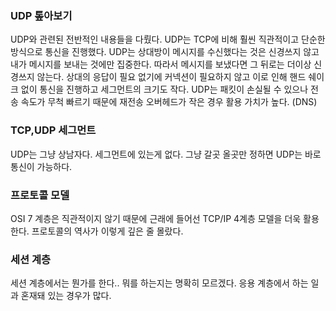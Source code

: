 ### UDP 톺아보기

UDP와 관련된 전반적인 내용들을 다뤘다. UDP는 TCP에 비해 훨씬 직관적이고 단순한 방식으로 통신을 진행했다. UDP는 상대방이 메시지를 수신했다는 것은 신경쓰지 않고 내가 메시지를 보내는 것에만 집중한다. 따라서 메시지를 보냈다면 그 뒤로는 더이상 신경쓰지 않는다. 상대의 응답이 필요 없기에 커넥션이 필요하지 않고 이로 인해 핸드 쉐이크 없이 통신을 진행하고 세그먼트의 크기도 작다. UDP는 패킷이 손실될 수 있으나 전송 속도가 무척 빠르기 때문에 재전송 오버헤드가 작은 경우 활용 가치가 높다. (DNS)

### TCP,UDP 세그먼트

UDP는 그냥 상남자다. 세그먼트에 있는게 없다. 그냥 갈곳 올곳만 정하면 UDP는 바로 통신이 가능하다. 

### 프로토콜 모델

OSI 7 계층은 직관적이지 않기 때문에 근래에 들어선 TCP/IP 4계층 모델을 더욱 활용한다. 프로토콜의 역사가 이렇게 깊은 줄 몰랐다.

### 세션 계층

세션 계층에서는 뭔가를 한다.. 뭐를 하는지는 명확히 모르겠다. 응용 계층에서 하는 일과 혼재돼 있는 경우가 많다.





